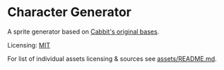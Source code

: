 
# Character Generator

A sprite generator based on [Cabbit's original bases](https://opengameart.org/node/24944).

Licensing: [MIT](LICENSE.txt)

For list of individual assets licensing & sources see [assets/README.md](assets/README.md).
